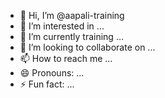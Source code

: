- 👋 Hi, I’m @aapali-training
- 👀 I’m interested in ...
- 🌱 I’m currently training ...
- 💞️ I’m looking to collaborate on ...
- 📫 How to reach me ...
- 😄 Pronouns: ...
- ⚡ Fun fact: ...

<!---
aapali-training/aapali-training is a ✨ special ✨ repository because its `README.md` (this file) appears on your GitHub profile.
You can click the Preview link to take a look at your changes.
--->
